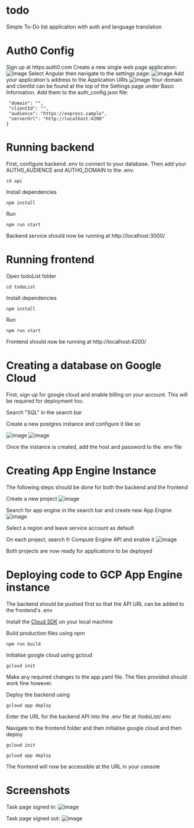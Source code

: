 # todo
 Simple To-Do list application with auth and language translation
 
 # Auth0 Config
 Sign up at https:auth0.com
 Create a new single web page application:
 ![image](https://user-images.githubusercontent.com/102507947/227118237-c7085e87-9b20-40b0-b9cb-2eda7bcb7308.png)
 Select Angular then navigate to the settings page:
 ![image](https://user-images.githubusercontent.com/102507947/227118841-c9608e80-6568-494d-bd6b-f62243c0fb7d.png)
 Add your application's address to the Application URIs
 ![image](https://user-images.githubusercontent.com/102507947/227118537-7c7eab15-cbcd-45c5-adee-c143d719a4a1.png)
 Your domain and clientId can be found at the top of the Settings page under Basic Information.
 Add them to the auth_config.json file:
 ```{
  "domain": "",
  "clientId": "",
  "audience": "https://express.sample",
  "serverUrl": "http://localhost:4200"
}
```
 
 # Running backend
 First, configure backend .env to connect to your database. Then add your AUTH0_AUDIENCE and AUTH0_DOMAIN to the .env.
 
 ```cd api```
 
 Install dependencies 
 
 ```npm install```
 
 Run
 
 ```npm run start```
 
Backend service should now be running at http://localhost:3000/

# Running frontend

Open todoList folder

   ``` cd todoList ```
 
 Install dependencies 
 
  ``` npm install ```
  
  Run
  
   ``` npm run start ```
   
   Frontend should now be running at http://localhost:4200/
   
   
   # Creating a database on Google Cloud
   
   First, sign up for google cloud and enable billing on your account. This will be required for deployment too.
   
   Search "SQL" in the search bar
   
   Create a new postgres instance and configure it like so
   
   ![image](https://user-images.githubusercontent.com/102507947/220314712-497b9dbe-8b04-4f8f-98fb-bccb67593170.png)
   ![image](https://user-images.githubusercontent.com/102507947/220314763-1a570c04-fee2-45fe-b0f1-ddd6bb92c9b3.png)
   
   
   Once the instance is created, add the host and password to the .env file

   
   
   # Creating App Engine Instance
   

   The following steps should be done for both the backend and the frontend
   
   Create a new project
   ![image](https://user-images.githubusercontent.com/102507947/220313388-a950e145-1a30-4985-9b5f-a5ea2606c2e6.png)


   Search for app engine in the search bar and create new App Engine
   ![image](https://user-images.githubusercontent.com/102507947/220313598-48141521-f8d3-4599-a729-ca70d88312d7.png)


   Select a region and leave service account as default

   On each project, search fr Compute Engine API and enable it 
   ![image](https://user-images.githubusercontent.com/102507947/220313913-cb417962-c437-410b-a943-81874ae137a4.png)


   Both projects are now ready for applications to be deployed
   
   # Deploying code to GCP App Engine instance
   
   The backend should be pushed first so that the API URL can be added to the frontend's .env
   
   Install the [Cloud SDK](https://cloud.google.com/sdk/docs/install) on your local machine 
   
   Build production files using npm
   
   ``` npm run build ```
   
   Initialise google cloud using gcloud
   
   ``` gcloud init ```
   
   Make any required changes to the app.yaml file. The files provided should work fine however.
   
   Deploy the backend using
   
   ``` gcloud app deploy ```
   
   Enter the URL for the backend API into the .env file at /todoList/.env
   
   Navigate to the frontend folder and then initialise google cloud and then deploy
   
   ``` gcloud init ```
   
   ``` gcloud app deploy ```
   
   The frontend will now be accessible at the URL in your console

# Screenshots
Task page signed in:
![image](https://user-images.githubusercontent.com/102507947/227115952-33536d61-fbdf-467d-9c31-3643ec924a69.png)

Task page signed out:
![image](https://user-images.githubusercontent.com/102507947/227116309-e1ae3ca6-def0-4e24-9600-a4a745a318d7.png)

